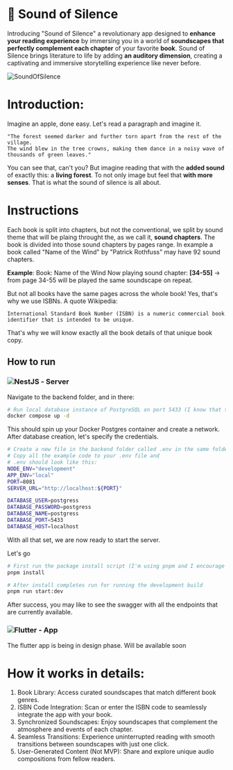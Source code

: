 # 📖 Sound of Silence
Introducing "Sound of Silence" a revolutionary app designed to **enhance your reading experience** by immersing you in a world of **soundscapes that perfectly complement each chapter** of your favorite **book**. Sound of Silence brings literature to life by adding **an auditory dimension**, creating a captivating and immersive storytelling experience like never before.

![SoundOfSilence](https://github.com/pr0xyMity/sound-of-silence/assets/18540580/ad4654b4-f66b-4c78-b03b-f541e45df499)

# Introduction:
Imagine an apple, done easy. 
Let's read a paragraph and imagine it. 

```
"The forest seemed darker and further torn apart from the rest of the village.
The wind blew in the tree crowns, making them dance in a noisy wave of thousands of green leaves."
```

You can see that, can't you?
But imagine reading that with the **added sound** of exactly this: a **living forest**. To not only image but feel that **with more senses**. That is what the sound of silence is all about.

# Instructions
Each book is split into chapters, but not the conventional, we split by sound theme that will be plaing throught the, as we call it, **sound chapters**.
The book is divided into those sound chapters by pages range. In example a book called "Name of the Wind" by "Patrick Rothfuss" may have 92 sound chapters.

**Example**:
Book: Name of the Wind
Now playing sound chapter: **[34-55]** -> from page 34-55 will be played the same soundscape on repeat.

But not all books have the same pages across the whole book!
Yes, that's why we use ISBNs. A quote Wikipedia:
```
International Standard Book Number (ISBN) is a numeric commercial book identifier that is intended to be unique.
```
That's why we will know exactly all the book details of that unique book copy. 

## How to run
### ![NestJS](https://img.shields.io/badge/nestjs-%23E0234E.svg?style=for-the-badge&logo=nestjs&logoColor=white) - Server
Navigate to the backend folder, and in there:

```bash
# Run local database instance of PostgreSQL on port 5433 (I know that this isn't the default one)
docker compose up -d 
```
This should spin up your Docker Postgres container and create a network.
After database creation, let's specify the credentials.
```bash
# Create a new file in the backend folder called .env in the same folder, you may find a file called .env.example.
# Copy all the example code to your .env file and
# .env should look like this:
NODE_ENV="development"
APP_ENV="local"
PORT=8081
SERVER_URL="http://localhost:${PORT}"

DATABASE_USER=postgress
DATABASE_PASSWORD=postgress
DATABASE_NAME=postgress
DATABASE_PORT=5433
DATABASE_HOST=localhost
```
With all that set, we are now ready to start the server.

Let's go
```bash
# First run the package install script (I'm using pnpm and I encourage you to do so too). 
pnpm install

# After install completes run for running the development build
pnpm run start:dev 
```
After success, you may like to see the swagger with all the endpoints that are currently available.

### ![Flutter](https://img.shields.io/badge/Flutter-%2302569B.svg?style=for-the-badge&logo=Flutter&logoColor=white) - App
The flutter app is being in design phase. Will be available soon

# How it works in details:
1. Book Library: Access curated soundscapes that match different book genres.
2. ISBN Code Integration: Scan or enter the ISBN code to seamlessly integrate the app with your book.
3. Synchronized Soundscapes: Enjoy soundscapes that complement the atmosphere and events of each chapter.
4. Seamless Transitions: Experience uninterrupted reading with smooth transitions between soundscapes with just one click.
5. User-Generated Content (Not MVP): Share and explore unique audio compositions from fellow readers.
